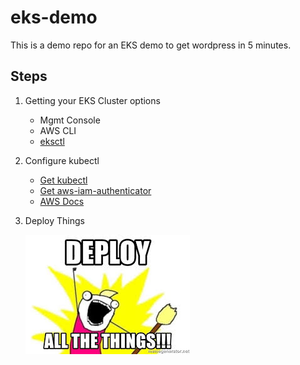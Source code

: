 # eks-demo
This is a demo repo for an EKS demo to get wordpress in 5 minutes. 

## Steps
1. Getting your EKS Cluster options
    - Mgmt Console
    - AWS CLI
    - [eksctl](https://docs.aws.amazon.com/eks/latest/userguide/eksctl.html)
2. Configure kubectl 
    - [Get kubectl](https://docs.aws.amazon.com/eks/latest/userguide/install-kubectl.html) 
    - [Get aws-iam-authenticator](https://docs.aws.amazon.com/eks/latest/userguide/install-aws-iam-authenticator.html) 
    - [AWS Docs](https://docs.aws.amazon.com/eks/latest/userguide/create-kubeconfig.html)
    
3. Deploy Things

   ![alt text](https://github.com/brylex418/eks-demo/blob/master/src/images/deploy.jpg "DEPLOY ALL THE THINGS!")
